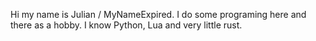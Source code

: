 Hi my name is Julian / MyNameExpired.
I do some programing here and there as a hobby.
I know Python, Lua and very little rust.

<!---
MyNameExpired/MyNameExpired is a ✨ special ✨ repository because its `README.md` (this file) appears on your GitHub profile.
You can click the Preview link to take a look at your changes.
--->
